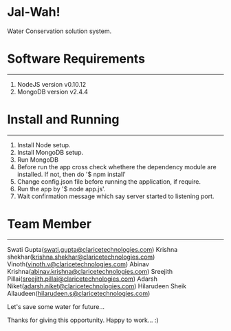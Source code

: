 Jal-Wah!
========

Water Conservation solution system.


# Software Requirements
-----------------------
1. NodeJS version v0.10.12
2. MongoDB version v2.4.4

# Install and Running
---------------------

1. Install Node setup.
2. Install MongoDB setup.
3. Run MongoDB
4. Before run the app cross check whethere the dependency module are installed. If not, then do '$ npm install'
5. Change config.json file before running the application, if require.
6. Run the app by '$ node app.js'.
7. Wait confirmation message which say server started to listening port.

# Team Member
-------------

Swati Gupta(swati.gupta@claricetechnologies.com)
Krishna shekhar(krishna.shekhar@claricetechnologies.com)
Vinoth(vinoth.v@claricetechnologies.com)
Abinav Krishna(abinav.krishna@claricetechnologies.com)
Sreejith Pillai(sreejith.pillai@claricetechnologies.com)
Adarsh Niket(adarsh.niket@claricetechnologies.com)
Hilarudeen Sheik Allaudeen(hilarudeen.s@claricetechnologies.com)

Let's save some water for future... 

Thanks for giving this opportunity. Happy to work... :)


